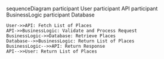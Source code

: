 sequenceDiagram
    participant User
    participant API
    participant BusinessLogic
    participant Database

    User->>API: Fetch List of Places
    API->>BusinessLogic: Validate and Process Request
    BusinessLogic->>Database: Retrieve Places
    Database-->>BusinessLogic: Return List of Places
    BusinessLogic-->>API: Return Response
    API-->>User: Return List of Places
